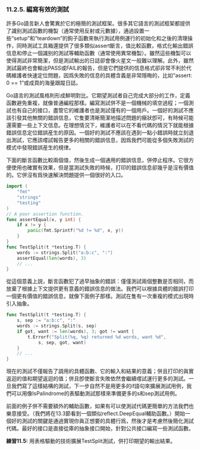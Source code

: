 ### 11.2.5. 編寫有效的測試

許多Go語言新人會驚異於它的極簡的測試框架。很多其它語言的測試框架都提供了識别測試函數的機製（通常使用反射或元數據），通過設置一些“setup”和“teardown”的鉤子函數來執行測試用例運行的初始化和之後的清理操作，同時測試工具箱還提供了很多類似assert斷言，值比較函數，格式化輸出錯誤信息和停止一個識别的測試等輔助函數（通常使用異常機製）。雖然這些機製可以使得測試非常簡潔，但是測試輸出的日誌卻會像火星文一般難以理解。此外，雖然測試最終也會輸出PASS或FAIL的報告，但是它們提供的信息格式卻非常不利於代碼維護者快速定位問題，因爲失敗的信息的具體含義是非常隱晦的，比如“assert: 0 == 1”或成頁的海量跟蹤日誌。

Go語言的測試風格則形成鮮明對比。它期望測試者自己完成大部分的工作，定義函數避免重複，就像普通編程那樣。編寫測試併不是一個機械的填空過程；一個測試也有自己的接口，盡管它的維護者也是測試僅有的一個用戶。一個好的測試不應該引發其他無關的錯誤信息，它隻要清晰簡潔地描述問題的癥狀卽可，有時候可能還需要一些上下文信息。在理想情況下，維護者可以在不看代碼的情況下就能根據錯誤信息定位錯誤産生的原因。一個好的測試不應該在遇到一點小錯誤時就立刻退出測試，它應該嚐試報告更多的相關的錯誤信息，因爲我們可能從多個失敗測試的模式中發現錯誤産生的規律。

下面的斷言函數比較兩個值，然後生成一個通用的錯誤信息，併停止程序。它很方便使用也確實有效果，但是當測試失敗的時候，打印的錯誤信息卻幾乎是沒有價值的。它併沒有爲快速解決問題提供一個很好的入口。

```Go
import (
	"fmt"
	"strings"
	"testing"
)
// A poor assertion function.
func assertEqual(x, y int) {
	if x != y {
		panic(fmt.Sprintf("%d != %d", x, y))
	}
}
func TestSplit(t *testing.T) {
	words := strings.Split("a:b:c", ":")
	assertEqual(len(words), 3)
	// ...
}
```

從這個意義上説，斷言函數犯了過早抽象的錯誤：僅僅測試兩個整數是否相同，而放棄了根據上下文提供更有意義的錯誤信息的做法。我們可以根據具體的錯誤打印一個更有價值的錯誤信息，就像下面例子那樣。測試在隻有一次重複的模式出現時引入抽象。

```Go
func TestSplit(t *testing.T) {
	s, sep := "a:b:c", ":"
	words := strings.Split(s, sep)
	if got, want := len(words), 3; got != want {
		t.Errorf("Split(%q, %q) returned %d words, want %d",
			s, sep, got, want)
	}
	// ...
}
```

現在的測試不僅報告了調用的具體函數、它的輸入和結果的意義；併且打印的眞實返迴的值和期望返迴的值；併且卽使斷言失敗依然會繼續嚐試運行更多的測試。一旦我們寫了這樣結構的測試，下一步自然不是用更多的if語句來擴展測試用例，我們可以用像IsPalindrome的表驅動測試那樣來準備更多的s和sep測試用例。

前面的例子併不需要額外的輔助函數，如果有可以使測試代碼更簡單的方法我們也樂意接受。（我們將在13.3節看到一個類似reflect.DeepEqual輔助函數。）開始一個好的測試的關鍵是通過實現你眞正想要的具體行爲，然後才是考慮然後簡化測試代碼。最好的接口是直接從庫的抽象接口開始，針對公共接口編寫一些測試函數。

**練習11.5:** 用表格驅動的技術擴展TestSplit測試，併打印期望的輸出結果。


